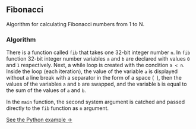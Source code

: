 ## Fibonacci
Algorithm for calculating Fibonacci numbers from 1 to N.

### Algorithm
There is a function called `fib` that takes one 32-bit integer number `n`. In `fib` function 32-bit integer number variables `a` and `b` are declared with values `0` and `1` respectively. Next, a while loop is created with the condition `a < n`. Inside the loop (each iteration), the value of the variable `a` is displayed without a line break with a separator in the form of a space (` `), then the values of the variables `a` and `b` are swapped, and the variable `b` is equal to the sum of the values of `a` and `b`.

In the `main` function, the second system argument is catched and passed directly to the `fib` function as `n` argument.

[See the Python example →](./python/fibonacci.py)